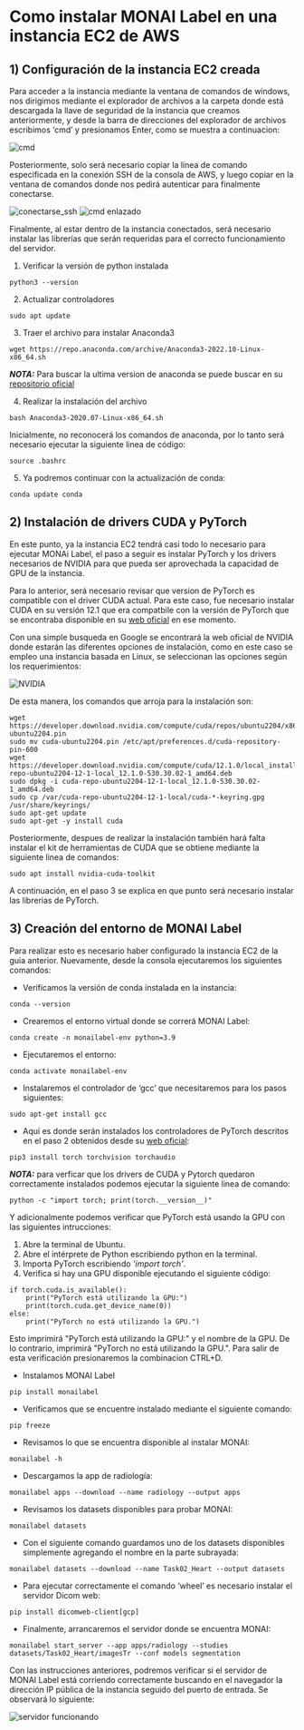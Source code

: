 # Como instalar MONAI Label en una instancia EC2 de AWS
## 1) Configuración de la instancia EC2 creada
Para acceder a la instancia mediante la ventana de comandos de windows, nos dirigimos mediante el explorador de archivos a la carpeta donde está descargada la llave de seguridad de la instancia que creamos anteriormente, y desde la barra de direcciones del explorador de archivos escribimos ‘cmd’ y presionamos Enter, como se muestra a continuacion:

![cmd](https://github.com/doviedob/CardioAR3D/blob/main/Images/entrar%20cmd.png)

Posteriormente, solo será necesario copiar la línea de comando especificada en la conexión SSH de la consola de AWS, y luego copiar en la ventana de comandos donde nos pedirá autenticar para finalmente conectarse.

![conectarse_ssh](https://github.com/doviedob/CardioAR3D/blob/main/Images/conectar-ssh.png)
![cmd enlazado](https://github.com/doviedob/CardioAR3D/blob/main/Images/cmd_enlazado.png)

Finalmente, al estar dentro de la instancia conectados, será necesario instalar las librerías que serán requeridas para el correcto funcionamiento del servidor.

1. Verificar la versión de python instalada
```
python3 --version 
```
2. Actualizar controladores
```
sudo apt update
```
3. Traer el archivo para instalar Anaconda3
```
wget https://repo.anaconda.com/archive/Anaconda3-2022.10-Linux-x86_64.sh
```
***NOTA:*** Para buscar la ultima version de anaconda se puede buscar en su [repositorio oficial](https://repo.anaconda.com/archive/)

4. Realizar la instalación del archivo
```
bash Anaconda3-2020.07-Linux-x86_64.sh
```
Inicialmente, no reconocerá los comandos de anaconda, por lo tanto será necesario ejecutar la siguiente linea de código:
```
source .bashrc
```
5. Ya podremos continuar con la actualización de conda:
```
conda update conda
```
## 2) Instalación de drivers CUDA y PyTorch
En este punto, ya la instancia EC2 tendrá casi todo lo necesario para ejecutar MONAi Label, el paso a seguir es instalar PyTorch y los drivers necesarios de NVIDIA para que pueda ser aprovechada la capacidad de GPU de la instancia.

Para lo anterior, será necesario revisar que version de PyTorch es compatible con el driver CUDA actual. Para este caso, fue necesario instalar CUDA en su versión 12.1 que era compatbile con la versión de PyTorch que se encontraba disponible en su [web oficial](https://pytorch.org/get-started/locally/) en ese momento.

Con una simple busqueda en Google se encontrará la web oficial de NVIDIA donde estarán las diferentes opciones de instalación, como en este caso se empleo una instancia basada en Linux, se seleccionan las opciones según los requerimientos:

![NVIDIA](https://github.com/doviedob/CardioAR3D/blob/main/Images/CUDA%20instalation.png)

De esta manera, los comandos que arroja para la instalación son:
```
wget https://developer.download.nvidia.com/compute/cuda/repos/ubuntu2204/x86_64/cuda-ubuntu2204.pin
sudo mv cuda-ubuntu2204.pin /etc/apt/preferences.d/cuda-repository-pin-600
wget https://developer.download.nvidia.com/compute/cuda/12.1.0/local_installers/cuda-repo-ubuntu2204-12-1-local_12.1.0-530.30.02-1_amd64.deb
sudo dpkg -i cuda-repo-ubuntu2204-12-1-local_12.1.0-530.30.02-1_amd64.deb
sudo cp /var/cuda-repo-ubuntu2204-12-1-local/cuda-*-keyring.gpg /usr/share/keyrings/
sudo apt-get update
sudo apt-get -y install cuda
```
Posteriormente, despues de realizar la instalación también hará falta instalar el kit de herramientas de CUDA que se obtiene mediante la siguiente linea de comandos:
```
sudo apt install nvidia-cuda-toolkit
```

A continuación, en el paso 3 se explica en que punto será necesario instalar las librerias de PyTorch.

## 3) Creación del entorno de MONAI Label

Para realizar esto es necesario haber configurado la instancia EC2 de la guia anterior. Nuevamente, desde la consola ejecutaremos los siguientes comandos:

- Verificamos la versión de conda instalada en la instancia:
```
conda --version
```
- Crearemos el entorno virtual donde se correrá MONAI Label:
```
conda create -n monailabel-env python=3.9
```
- Ejecutaremos el entorno:
```
conda activate monailabel-env
```
- Instalaremos el controlador de ‘gcc’ que necesitaremos para los pasos siguientes:
```
sudo apt-get install gcc
```
- Aquí es donde serán instalados los controladores de PyTorch descritos en el paso 2 obtenidos desde su [web oficial](https://pytorch.org/get-started/locally/):
```
pip3 install torch torchvision torchaudio
```
***NOTA:*** para verficar que los drivers de CUDA y Pytorch quedaron correctamente instalados podemos ejecutar la siguiente linea de comando:
```
python -c "import torch; print(torch.__version__)"
```
Y adicionalmente podemos verificar que PyTorch está usando la GPU con las siguientes intrucciones:
1. Abre la terminal de Ubuntu.
2. Abre el intérprete de Python escribiendo python en la terminal.
3. Importa PyTorch escribiendo *'import torch'*.
4. Verifica si hay una GPU disponible ejecutando el siguiente código:
```
if torch.cuda.is_available():
    print("PyTorch está utilizando la GPU:")
    print(torch.cuda.get_device_name(0))
else:
    print("PyTorch no está utilizando la GPU.")
```
Esto imprimirá "PyTorch está utilizando la GPU:" y el nombre de la GPU. De lo contrario, imprimirá "PyTorch no está utilizando la GPU.". Para salir de esta verificación presionaremos la combinacion CTRL+D.

- Instalamos MONAI Label
```
pip install monailabel
```
- Verificamos que se encuentre instalado mediante el siguiente comando:
```
pip freeze
```
- Revisamos lo que se encuentra disponible al instalar MONAI:
```
monailabel -h
```
- Descargamos la app de radiología:
```
monailabel apps --download --name radiology --output apps
```
- Revisamos los datasets disponibles para probar MONAI:
```
monailabel datasets
```
- Con el siguiente comando guardamos uno de los datasets disponibles simplemente agregando el nombre en la parte subrayada:
```
monailabel datasets --download --name Task02_Heart --output datasets
```
- Para ejecutar correctamente el comando ‘wheel’ es necesario instalar el servidor Dicom web:
```
pip install dicomweb-client[gcp]
```
- Finalmente, arrancaremos el servidor donde se encuentra MONAI:
```
monailabel start_server --app apps/radiology --studies datasets/Task02_Heart/imagesTr --conf models segmentation
```

Con las instrucciones anteriores, podremos verificar si el servidor de MONAI Label está corriendo correctamente buscando en el navegador la dirección IP pública de la instancia seguido del puerto de entrada. Se observará lo siguiente:

![servidor funcionando](https://github.com/doviedob/CardioAR3D/blob/main/Images/servidor%20running.png)
